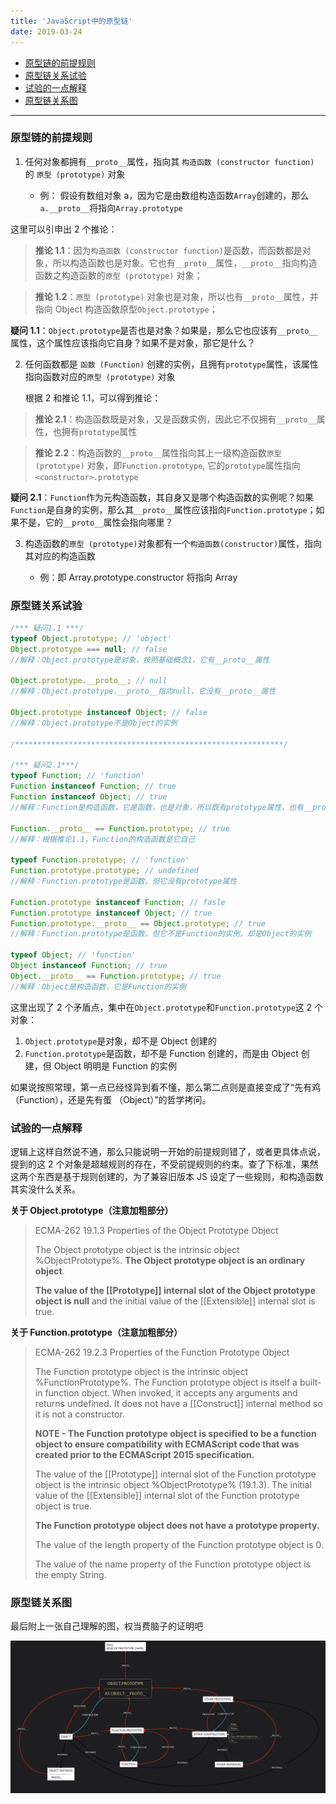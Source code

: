 ```yaml
---
title: 'JavaScript中的原型链'
date: 2019-03-24
---
```


- [原型链的前提规则](#原型链的前提规则)
- [原型链关系试验](#原型链关系试验)
- [试验的一点解释](#试验的一点解释)
- [原型链关系图](#原型链关系图)

---

### 原型链的前提规则

1. 任何对象都拥有`__proto__`属性，指向其 `构造函数 (constructor function)` 的 `原型 (prototype)` 对象

   - 例： 假设有数组对象 a，因为它是由数组构造函数`Array`创建的，那么`a.__proto__`将指向`Array.prototype`

这里可以引申出 2 个推论：

> **推论 1.1**：因为`构造函数 (constructor function)`是函数，而函数都是对象，所以构造函数也是对象。它也有`__proto__`属性，`__proto__`指向构造函数之构造函数的`原型 (prototype)` 对象；

> **推论 1.2**：`原型 (prototype)` 对象也是对象，所以也有`__proto__`属性，并指向 Object 构造函数原型`Object.prototype`；

**疑问 1.1**：`Object.prototype`是否也是对象？如果是，那么它也应该有`__proto__`属性，这个属性应该指向它自身？如果不是对象，那它是什么？

2. 任何函数都是 `函数 (Function)` 创建的实例，且拥有`prototype`属性，该属性指向函数对应的`原型 (prototype)` 对象

   根据 2 和推论 1.1，可以得到推论：

> **推论 2.1**：构造函数既是对象，又是函数实例，因此它不仅拥有`__proto__`属性，也拥有`prototype`属性

> **推论 2.2**：构造函数的`__proto__`属性指向其上一级构造函数`原型 (prototype)` 对象，即`Function.prototype`, 它的`prototype`属性指向`<constructor>.prototype`

**疑问 2.1**：`Function`作为元构造函数，其自身又是哪个构造函数的实例呢？如果`Function`是自身的实例，那么其`__proto__`属性应该指向`Function.prototype`；如果不是，它的`__proto__`属性会指向哪里？

3. 构造函数的`原型 (prototype)`对象都有一个`构造函数(constructor)`属性，指向其对应的构造函数

   - 例：即 Array.prototype.constructor 将指向 Array

### 原型链关系试验

```javascript
/*** 疑问1.1 ***/
typeof Object.prototype; // 'object'
Object.prototype === null; // false
//解释：Object.prototype是对象，按照基础概念1，它有__proto__属性

Object.prototype.__proto__; // null
//解释：Object.prototype.__proto__指向null，它没有__proto__属性

Object.prototype instanceof Object; // false
//解释：Object.prototype不是Object的实例

/************************************************************/

/*** 疑问2.1***/
typeof Function; // 'function'
Function instanceof Function; // true
Function instanceof Object; // true
//解释：Function是构造函数，它是函数，也是对象，所以既有prototype属性，也有__proto__属性

Function.__proto__ == Function.prototype; // true
//解释：根据推论1.1，Function的构造函数是它自己

typeof Function.prototype; // 'function'
Function.prototype.prototype; // undefined
//解释：Function.prototype是函数，但它没有prototype属性

Function.prototype instanceof Function; // fasle
Function.prototype instanceof Object; // true
Function.prototype.__proto__ == Object.prototype; // true
//解释：Function.prototype是函数，但它不是Function的实例，却是Object的实例

typeof Object; // 'function'
Object instanceof Function; // true
Object.__proto__ == Function.prototype; // true
//解释：Object是构造函数，它是Function的实例
```

这里出现了 2 个矛盾点，集中在`Object.prototype`和`Function.prototype`这 2 个对象：

1. `Object.prototype`是对象，却不是 Object 创建的
2. `Function.prototype`是函数，却不是 Function 创建的，而是由 Object 创建，但 Object 明明是 Function 的实例

如果说按照常理，第一点已经怪异到看不懂，那么第二点则是直接变成了“先有鸡 （Function），还是先有蛋 （Object）”的哲学拷问。

### 试验的一点解释

逻辑上这样自然说不通，那么只能说明一开始的前提规则错了，或者更具体点说，提到的这 2 个对象是超越规则的存在，不受前提规则的约束。查了下标准，果然这两个东西是基于规则创建的，为了兼容旧版本 JS 设定了一些规则，和构造函数其实没什么关系。

**关于 Object.prototype（注意加粗部分）**

> ECMA-262 19.1.3 Properties of the Object Prototype Object
>
> The Object prototype object is the intrinsic object %ObjectPrototype%. **The Object prototype object is an ordinary object**.
>
> **The value of the [[Prototype]] internal slot of the Object prototype object is null** and the initial value of the [[Extensible]] internal slot is true.

**关于 Function.prototype（注意加粗部分）**

> ECMA-262 19.2.3 Properties of the Function Prototype Object
>
> The Function prototype object is the intrinsic object %FunctionPrototype%. The Function prototype object is itself a built-in function object. When invoked, it accepts any arguments and returns undefined. It does not have a [[Construct]] internal method so it is not a constructor.
>
> **NOTE - The Function prototype object is specified to be a function object to ensure compatibility with ECMAScript code that was created prior to the ECMAScript 2015 specification.**
>
> The value of the [[Prototype]] internal slot of the Function prototype object is the intrinsic object %ObjectPrototype% (19.1.3). The initial value of the [[Extensible]] internal slot of the Function prototype object is true.
>
> **The Function prototype object does not have a prototype property.**
>
> The value of the length property of the Function prototype object is 0.
>
> The value of the name property of the Function prototype object is the empty String.

### 原型链关系图

最后附上一张自己理解的图，权当费脑子的证明吧

![prototype chain](../../src/images/prototype-chain.png)
